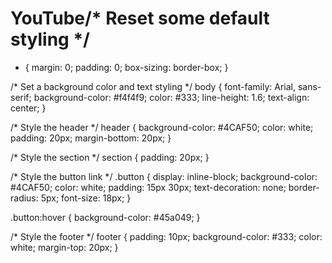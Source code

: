 # YouTube/* Reset some default styling */
* {
    margin: 0;
    padding: 0;
    box-sizing: border-box;
}

/* Set a background color and text styling */
body {
    font-family: Arial, sans-serif;
    background-color: #f4f4f9;
    color: #333;
    line-height: 1.6;
    text-align: center;
}

/* Style the header */
header {
    background-color: #4CAF50;
    color: white;
    padding: 20px;
    margin-bottom: 20px;
}

/* Style the section */
section {
    padding: 20px;
}

/* Style the button link */
.button {
    display: inline-block;
    background-color: #4CAF50;
    color: white;
    padding: 15px 30px;
    text-decoration: none;
    border-radius: 5px;
    font-size: 18px;
}

.button:hover {
    background-color: #45a049;
}

/* Style the footer */
footer {
    padding: 10px;
    background-color: #333;
    color: white;
    margin-top: 20px;
}
